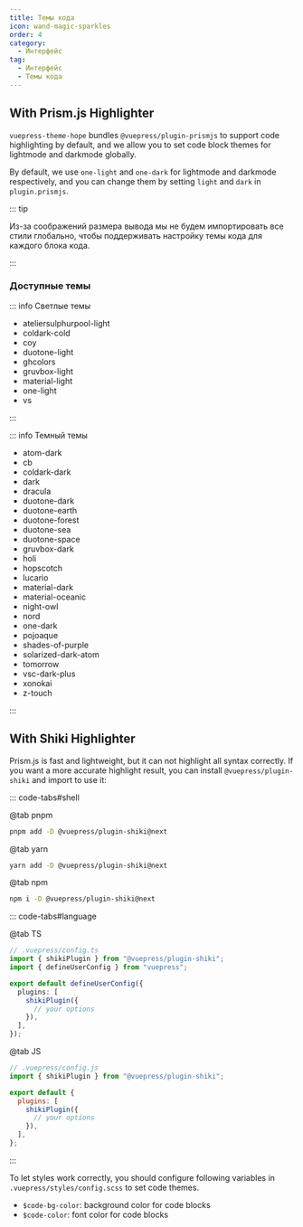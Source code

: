 ```yaml
---
title: Темы кода
icon: wand-magic-sparkles
order: 4
category:
  - Интерфейс
tag:
  - Интерфейс
  - Темы кода
---
```


## With Prism.js Highlighter

`vuepress-theme-hope` bundles `@vuepress/plugin-prismjs` to support code highlighting by default, and we allow you to set code block themes for lightmode and darkmode globally.

By default, we use `one-light` and `one-dark` for lightmode and darkmode respectively, and you can change them by setting `light` and `dark` in `plugin.prismjs`.

::: tip

Из-за соображений размера вывода мы не будем импортировать все стили глобально, чтобы поддерживать настройку темы кода для каждого блока кода.

:::

### Доступные темы

::: info Светлые темы

- ateliersulphurpool-light
- coldark-cold
- coy
- duotone-light
- ghcolors
- gruvbox-light
- material-light
- one-light
- vs

:::

::: info Темный темы

- atom-dark
- cb
- coldark-dark
- dark
- dracula
- duotone-dark
- duotone-earth
- duotone-forest
- duotone-sea
- duotone-space
- gruvbox-dark
- holi
- hopscotch
- lucario
- material-dark
- material-oceanic
- night-owl
- nord
- one-dark
- pojoaque
- shades-of-purple
- solarized-dark-atom
- tomorrow
- vsc-dark-plus
- xonokai
- z-touch

:::

## With Shiki Highlighter

Prism.js is fast and lightweight, but it can not highlight all syntax correctly. If you want a more accurate highlight result, you can install `@vuepress/plugin-shiki` and import to use it:

::: code-tabs#shell

@tab pnpm

```bash
pnpm add -D @vuepress/plugin-shiki@next
```

@tab yarn

```bash
yarn add -D @vuepress/plugin-shiki@next
```

@tab npm

```bash
npm i -D @vuepress/plugin-shiki@next
```

::: code-tabs#language

@tab TS

```ts
// .vuepress/config.ts
import { shikiPlugin } from "@vuepress/plugin-shiki";
import { defineUserConfig } from "vuepress";

export default defineUserConfig({
  plugins: [
    shikiPlugin({
      // your options
    }),
  ],
});
```

@tab JS

```js
// .vuepress/config.js
import { shikiPlugin } from "@vuepress/plugin-shiki";

export default {
  plugins: [
    shikiPlugin({
      // your options
    }),
  ],
};
```

:::

To let styles work correctly, you should configure following variables in `.vuepress/styles/config.scss` to set code themes.

- `$code-bg-color`: background color for code blocks
- `$code-color`: font color for code blocks
